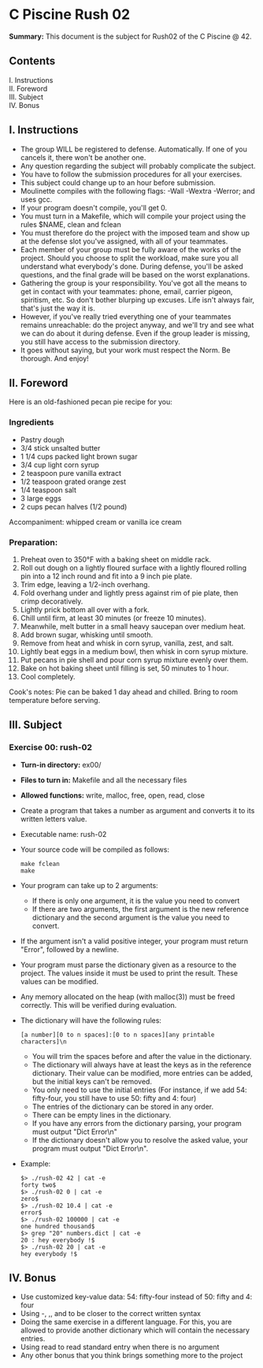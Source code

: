 # C Piscine Rush 02

**Summary:** This document is the subject for Rush02 of the C Piscine @ 42.

## Contents
I. Instructions  
II. Foreword  
III. Subject  
IV. Bonus  

## I. Instructions

- The group WILL be registered to defense. Automatically. If one of you cancels it, there won't be another one.
- Any question regarding the subject will probably complicate the subject.
- You have to follow the submission procedures for all your exercises.
- This subject could change up to an hour before submission.
- Moulinette compiles with the following flags: -Wall -Wextra -Werror; and uses gcc.
- If your program doesn't compile, you'll get 0.
- You must turn in a Makefile, which will compile your project using the rules $NAME, clean and fclean
- You must therefore do the project with the imposed team and show up at the defense slot you've assigned, with all of your teammates.
- Each member of your group must be fully aware of the works of the project. Should you choose to split the workload, make sure you all understand what everybody's done. During defense, you'll be asked questions, and the final grade will be based on the worst explanations.
- Gathering the group is your responsibility. You've got all the means to get in contact with your teammates: phone, email, carrier pigeon, spiritism, etc. So don't bother blurping up excuses. Life isn't always fair, that's just the way it is.
- However, if you've really tried everything one of your teammates remains unreachable: do the project anyway, and we'll try and see what we can do about it during defense. Even if the group leader is missing, you still have access to the submission directory.
- It goes without saying, but your work must respect the Norm. Be thorough. And enjoy!

## II. Foreword

Here is an old-fashioned pecan pie recipe for you:

### Ingredients
- Pastry dough
- 3/4 stick unsalted butter
- 1 1/4 cups packed light brown sugar
- 3/4 cup light corn syrup
- 2 teaspoon pure vanilla extract
- 1/2 teaspoon grated orange zest
- 1/4 teaspoon salt
- 3 large eggs
- 2 cups pecan halves (1/2 pound)

Accompaniment: whipped cream or vanilla ice cream

### Preparation:
1. Preheat oven to 350°F with a baking sheet on middle rack.
2. Roll out dough on a lightly floured surface with a lightly floured rolling pin into a 12 inch round and fit into a 9 inch pie plate.
3. Trim edge, leaving a 1/2-inch overhang.
4. Fold overhang under and lightly press against rim of pie plate, then crimp decoratively.
5. Lightly prick bottom all over with a fork.
6. Chill until firm, at least 30 minutes (or freeze 10 minutes).
7. Meanwhile, melt butter in a small heavy saucepan over medium heat.
8. Add brown sugar, whisking until smooth.
9. Remove from heat and whisk in corn syrup, vanilla, zest, and salt.
10. Lightly beat eggs in a medium bowl, then whisk in corn syrup mixture.
11. Put pecans in pie shell and pour corn syrup mixture evenly over them.
12. Bake on hot baking sheet until filling is set, 50 minutes to 1 hour.
13. Cool completely.

Cook's notes:
Pie can be baked 1 day ahead and chilled. Bring to room temperature before serving.

## III. Subject

### Exercise 00: rush-02

- **Turn-in directory:** ex00/
- **Files to turn in:** Makefile and all the necessary files
- **Allowed functions:** write, malloc, free, open, read, close

- Create a program that takes a number as argument and converts it to its written letters value.
- Executable name: rush-02
- Your source code will be compiled as follows:
  ```
  make fclean
  make
  ```
- Your program can take up to 2 arguments:
  - If there is only one argument, it is the value you need to convert
  - If there are two arguments, the first argument is the new reference dictionary and the second argument is the value you need to convert.
- If the argument isn't a valid positive integer, your program must return "Error", followed by a newline.
- Your program must parse the dictionary given as a resource to the project. The values inside it must be used to print the result. These values can be modified.
- Any memory allocated on the heap (with malloc(3)) must be freed correctly. This will be verified during evaluation.
- The dictionary will have the following rules:
  ```
  [a number][0 to n spaces]:[0 to n spaces][any printable characters]\n
  ```
  - You will trim the spaces before and after the value in the dictionary.
  - The dictionary will always have at least the keys as in the reference dictionary. Their value can be modified, more entries can be added, but the initial keys can't be removed.
  - You only need to use the initial entries (For instance, if we add 54: fifty-four, you still have to use 50: fifty and 4: four)
  - The entries of the dictionary can be stored in any order.
  - There can be empty lines in the dictionary.
  - If you have any errors from the dictionary parsing, your program must output "Dict Error\n"
  - If the dictionary doesn't allow you to resolve the asked value, your program must output "Dict Error\n".

- Example:
  ```
  $> ./rush-02 42 | cat -e
  forty two$
  $> ./rush-02 0 | cat -e
  zero$
  $> ./rush-02 10.4 | cat -e
  error$
  $> ./rush-02 100000 | cat -e
  one hundred thousand$
  $> grep "20" numbers.dict | cat -e
  20 : hey everybody !$
  $> ./rush-02 20 | cat -e
  hey everybody !$
  ```

## IV. Bonus

- Use customized key-value data: 54: fifty-four instead of 50: fifty and 4: four
- Using -, ,, and to be closer to the correct written syntax
- Doing the same exercise in a different language. For this, you are allowed to provide another dictionary which will contain the necessary entries.
- Using read to read standard entry when there is no argument
- Any other bonus that you think brings something more to the project
